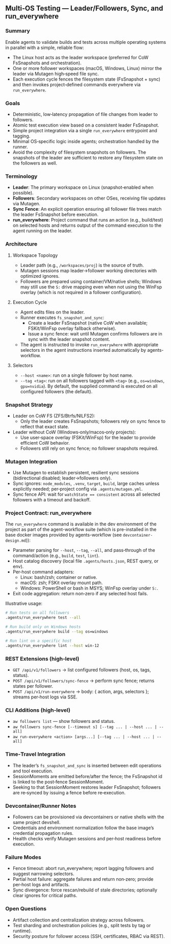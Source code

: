 ## Multi‑OS Testing — Leader/Followers, Sync, and run_everywhere

### Summary

Enable agents to validate builds and tests across multiple operating systems in parallel with a simple, reliable flow:

- The Linux host acts as the leader workspace (preferred for CoW FsSnapshots and orchestration).
- One or more follower workspaces (macOS, Windows, Linux) mirror the leader via Mutagen high‑speed file sync.
- Each execution cycle fences the filesystem state (FsSnapshot + sync) and then invokes project‑defined commands everywhere via `run_everywhere`.

### Goals

- Deterministic, low‑latency propagation of file changes from leader to followers.
- Atomic test execution view based on a consistent leader FsSnapshot.
- Simple project integration via a single `run_everywhere` entrypoint and tagging.
- Minimal OS‑specific logic inside agents; orchestration handled by the runner.
- Avoid the complexity of filesystem snapshots on followers. The snapshots of the leader are sufficient to restore any filesystem state on the followers as well.

### Terminology

- **Leader**: The primary workspace on Linux (snapshot‑enabled when possible).
- **Followers**: Secondary workspaces on other OSes, receiving file updates via Mutagen.
- **Sync Fence**: An explicit operation ensuring all follower file trees match the leader FsSnapshot before execution.
- **run_everywhere**: Project command that runs an action (e.g., build/test) on selected hosts and returns output of the command execution to the agent running on the leader.

### Architecture

1) Workspace Topology
   - Leader path (e.g., `/workspaces/proj`) is the source of truth.
   - Mutagen sessions map leader→follower working directories with optimized ignores.
   - Followers are prepared using container/VM/native shells; Windows may still use the `S:` drive mapping even when not using the WinFsp overlay (which is not required in a follower configuration).

2) Execution Cycle
   - Agent edits files on the leader.
   - Runner executes `fs_snapshot_and_sync`:
     - Create a leader FsSnapshot (native CoW when available; FSKit/WinFsp overlay fallback otherwise).
     - Issue a sync fence: wait until Mutagen confirms followers are in sync with the leader snapshot content.
   - The agent is instructed to invoke `run_everywhere` with appropriate selectors in the agent instructions inserted automatically by agents-workflow.

3) Selectors
   - `--host <name>`: run on a single follower by host name.
   - `--tag <tag>`: run on all followers tagged with `<tag>` (e.g., `os=windows`, `gpu=nvidia`).
   By default, the supplied command is executed on all configured followers (the default).

### Snapshot Strategy

- Leader on CoW FS (ZFS/Btrfs/NILFS2):
  - Only the leader creates FsSnapshots; followers rely on sync fence to reflect that exact state.
- Leader without CoW (Windows‑only/macos‑only projects):
  - Use user‑space overlay (FSKit/WinFsp) for the leader to provide efficient CoW behavior.
  - Followers still rely on sync fence; no follower snapshots required.

### Mutagen Integration

- Use Mutagen to establish persistent, resilient sync sessions (bidirectional disabled; leader→followers only).
- Sync ignores: `node_modules`, `.venv`, `target`, `build`, large caches unless explicitly needed; per‑project config via `.agents/mutagen.yml`.
- Sync fence API: wait for `watchState == consistent` across all selected followers with a timeout and backoff.

### Project Contract: run_everywhere

The `run_everywhere` command is available in the dev environment of the project as part of the agent-workflow suite (which is pre-installed in the base docker images provided by agents-workflow (see `devcontainer-design.md`)):

- Parameter parsing for `--host`, `--tag`, `--all`, and pass‑through of the command/action (e.g., `build`, `test`, `lint`).
- Host catalog discovery (local file `.agents/hosts.json`, REST query, or env).
- Per‑host command adapters:
  - Linux: bash/zsh; container or native.
  - macOS: zsh; FSKit overlay mount path.
  - Windows: PowerShell or bash in MSYS; WinFsp overlay under `S:`.
- Exit code aggregation: return non‑zero if any selected host fails.

Illustrative usage:

```bash
# Run tests on all followers
.agents/run_everywhere test --all

# Run build only on Windows hosts
.agents/run_everywhere build --tag os=windows

# Run lint on a specific host
.agents/run_everywhere lint --host win-12
```

### REST Extensions (high‑level)

- `GET /api/v1/followers` → list configured followers (host, os, tags, status).
- `POST /api/v1/followers/sync-fence` → perform sync fence; returns states per follower.
- `POST /api/v1/run-everywhere` → body: { action, args, selectors }; streams per‑host logs via SSE.

### CLI Additions (high‑level)

- `aw followers list` — show followers and status.
- `aw followers sync-fence [--timeout s] [--tag ... | --host ... | --all]`
- `aw run-everywhere <action> [args...] [--tag ... | --host ... | --all]`

### Time‑Travel Integration

- The leader’s `fs_snapshot_and_sync` is inserted between edit operations and tool execution.
- SessionMoments are emitted before/after the fence; the FsSnapshot id is linked to the post‑fence SessionMoment.
- Seeking to that SessionMoment restores leader FsSnapshot; followers are re‑synced by issuing a fence before re‑execution.

### Devcontainer/Runner Notes

- Followers can be provisioned via devcontainers or native shells with the same project devshell.
- Credentials and environment normalization follow the base image’s credential propagation rules.
- Health checks verify Mutagen sessions and per‑host readiness before execution.

### Failure Modes

- Fence timeout: abort run_everywhere; report lagging followers and suggest narrowing selectors.
- Partial host failure: aggregate failures and return non‑zero; provide per‑host logs and artifacts.
- Sync divergence: force rescan/rebuild of stale directories; optionally clear ignores for critical paths.

### Open Questions

- Artifact collection and centralization strategy across followers.
- Test sharding and orchestration policies (e.g., split tests by tag or runtime).
- Security posture for follower access (SSH, certificates, RBAC via REST).


